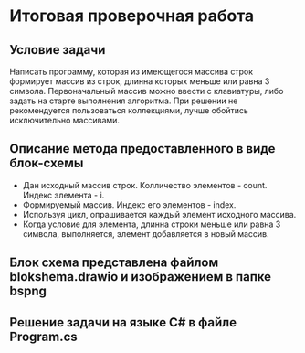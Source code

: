 # Итоговая проверочная работа

## Условие задачи

Написать программу, которая из имеющегося массива строк формирует массив из строк, длинна которых меньше или равна 3 символа. Первоначальный массив можно ввести с клавиатуры, либо задать на старте выполнения алгоритма. При решении не рекомендуется пользоваться коллекциями, лучше обойтись исключительно массивами.

## Описание метода предоставленного в виде блок-схемы

* Дан исходный массив строк. Колличество элементов  - count. Индекс элемента - i.
* Формируемый массив. Индекс его элементов - index.
* Используя цикл, опрашивается каждый элемент исходного массива.
* Когда условие для элемента, длинна строки меньше или равна 3 символа, выполняется, элемент добавляется в новый массив.

## Блок схема представлена файлом blokshema.drawio и изображением в папке bspng

## Решение задачи на языке C# в файле Program.cs
